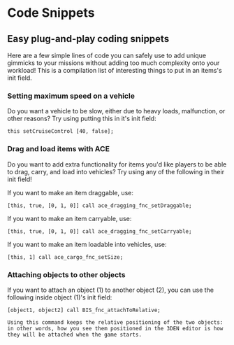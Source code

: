 # Code Snippets

## Easy plug-and-play coding snippets

Here are a few simple lines of code you can safely use to add unique gimmicks to your missions without adding too much complexity onto your workload! This is a compilation list of interesting things to put in an items's init field.

### Setting maximum speed on a vehicle

Do you want a vehicle to be slow, either due to heavy loads, malfunction, or other reasons? Try using putting this in it's init field:

```sqf
this setCruiseControl [40, false];
```

### Drag and load items with ACE

Do you want to add extra functionality for items you'd like players to be able to drag, carry, and load into vehicles? Try using any of the following in their init field!

If you want to make an item draggable, use:

```sqf
[this, true, [0, 1, 0]] call ace_dragging_fnc_setDraggable;
```

If you want to make an item carryable, use:

```sqf
[this, true, [0, 1, 0]] call ace_dragging_fnc_setCarryable;
```

If you want to make an item loadable into vehicles, use:

```sqf
[this, 1] call ace_cargo_fnc_setSize;
```

### Attaching objects to other objects
If you want to attach an object (1) to another object (2), you can use the following inside object (1)'s init field:
```sqf
[object1, object2] call BIS_fnc_attachToRelative;
```

```admonish info
Using this command keeps the relative positioning of the two objects: in other words, how you see them positioned in the 3DEN editor is how they will be attached when the game starts.
```